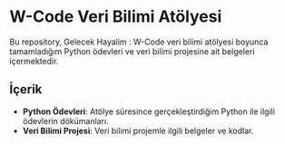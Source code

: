 # W-Code Veri Bilimi Atölyesi

Bu repository, Gelecek Hayalim : W-Code veri bilimi atölyesi boyunca tamamladığım Python ödevleri ve veri bilimi projesine ait belgeleri içermektedir.

## İçerik

- **Python Ödevleri**: Atölye süresince gerçekleştirdiğim Python ile ilgili ödevlerin dökümanları.
- **Veri Bilimi Projesi**: Veri bilimi projemle ilgili belgeler ve kodlar.
